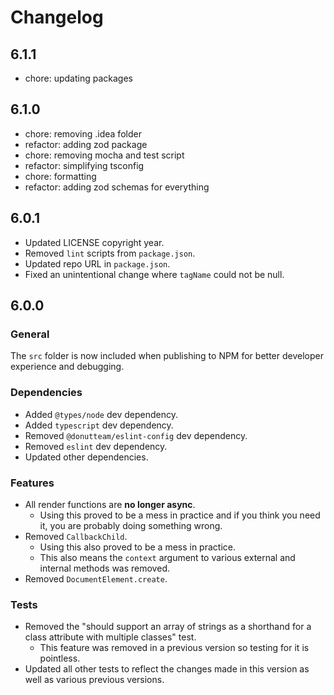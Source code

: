 # Changelog
## 6.1.1

- chore: updating packages

## 6.1.0

- chore: removing .idea folder
- refactor: adding zod package
- chore: removing mocha and test script
- refactor: simplifying tsconfig
- chore: formatting
- refactor: adding zod schemas for everything

## 6.0.1

- Updated LICENSE copyright year.
- Removed `lint` scripts from `package.json`.
- Updated repo URL in `package.json`. 
- Fixed an unintentional change where `tagName` could not be null.

## 6.0.0
### General
The `src` folder is now included when publishing to NPM for better developer experience and debugging.

### Dependencies

- Added `@types/node` dev dependency.
- Added `typescript` dev dependency.
- Removed `@donutteam/eslint-config` dev dependency.
- Removed `eslint` dev dependency.
- Updated other dependencies.

### Features

- All render functions are **no longer async**.
	- Using this proved to be a mess in practice and if you think you need it, you are probably doing something wrong.
- Removed `CallbackChild`.  
	- Using this also proved to be a mess in practice.
    - This also means the `context` argument to various external and internal methods was removed.
- Removed `DocumentElement.create`.

### Tests

- Removed the "should support an array of strings as a shorthand for a class attribute with multiple classes" test.
	- This feature was removed in a previous version so testing for it is pointless.
- Updated all other tests to reflect the changes made in this version as well as various previous versions.